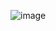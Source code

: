 ![image](https://github.com/3baaady07/FlightCode/assets/18297214/099e7d94-cecc-43f5-ba69-a7eda6da6f78)
